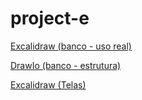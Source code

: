 # project-e


[Excalidraw (banco - uso real)](https://excalidraw.com/#room=114b9c48c1252563a8fc,J-9EAKgDjhiY6qSNGlmH1A)

[DrawIo (banco - estrutura)](https://drive.google.com/file/d/12Or5kNTfRiJLwlu37t_868WpePjUdw0N/view?usp=sharing)

[Excalidraw (Telas)](https://excalidraw.com/#room=42494f2aefcf13b4b620,GZVSXQUGklA72K5S834h_Q)
